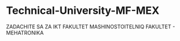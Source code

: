 # Technical-University-MF-MEX

ZADACHITE SA ZA IKT FAKULTET MASHINOSTOITELNIQ FAKULTET - MEHATRONIKA
